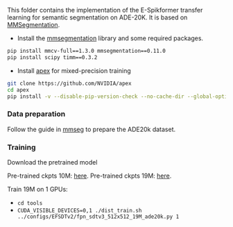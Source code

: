 
This folder contains the implementation of the E-Spikformer transfer learning for semantic segmentation on ADE-20K. It is based on [MMSegmentation](https://github.com/open-mmlab/mmsegmentation).

- Install the [mmsegmentation](https://github.com/open-mmlab/mmsegmentation) library and some required packages.

```bash
pip install mmcv-full==1.3.0 mmsegmentation==0.11.0
pip install scipy timm==0.3.2
```

- Install [apex](https://github.com/NVIDIA/apex) for mixed-precision training

```bash
git clone https://github.com/NVIDIA/apex
cd apex
pip install -v --disable-pip-version-check --no-cache-dir --global-option="--cpp_ext" --global-option="--cuda_ext" ./
```

### Data preparation
Follow the guide in [mmseg](https://github.com/open-mmlab/mmsegmentation/blob/master/docs/en/dataset_prepare.md#ade20k) to prepare the ADE20k dataset.

### Training
Download the pretrained model

Pre-trained ckpts 10M: [here](https://drive.google.com/file/d/1pHrampLjyE1kLr-4DS1WgSdnCVPzL6Tq/view?usp=sharing).
Pre-trained ckpts 19M: [here](https://drive.google.com/file/d/1pSGCOzrZNgHDxQXAp-Uelx61snIbQC1H/view?usp=drive_link).


Train 19M on 1 GPUs:

- `cd tools`
- `CUDA_VISIBLE_DEVICES=0,1 ./dist_train.sh ../configs/EFSDTv2/fpn_sdtv3_512x512_19M_ade20k.py 1`
